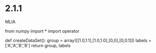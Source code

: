 # 2.1.1
MLIA

from numpy import *
import operator

def createDataSet():
  group = array([[1.0,1.1],[1.0,1.0],[0,0],[0,0.1]])
  labels = ['A','A','B','B']
  return group, labels

